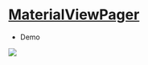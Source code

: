 # [MaterialViewPager](https://github.com/florent37/MaterialViewPager)

- Demo

![](https://camo.githubusercontent.com/f63f3e87ac971abbbcdf2501937c7af8ee37687c/687474703a2f2f73686172652e676966796f75747562652e636f6d2f4b726f4c41772e676966)
